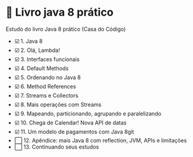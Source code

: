 # :blue_book: Livro java 8 prático
Estudo do livro Java 8 prático (Casa do Código)

- :ballot_box_with_check: 1. Java 8
- :ballot_box_with_check: 2. Olá, Lambda!
- :ballot_box_with_check: 3. Interfaces funcionais
- :ballot_box_with_check: 4. Default Methods
- :ballot_box_with_check: 5. Ordenando no Java 8
- :ballot_box_with_check: 6. Method References
- :ballot_box_with_check: 7. Streams e Collectors
- :ballot_box_with_check: 8. Mais operações com Streams
- :ballot_box_with_check: 9. Mapeando, particionando, agrupando e paralelizando
- :ballot_box_with_check: 10. Chega de Calendar! Nova API de datas
- :ballot_box_with_check: 11. Um modelo de pagamentos com Java 8git 
- :white_large_square: 12. Apêndice: mais Java 8 com reflection, JVM, APIs e limitações
- :white_large_square: 13. Continuando seus estudos
